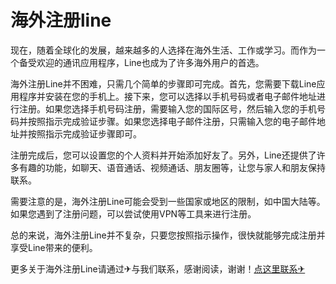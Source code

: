 # 海外注册line

现在，随着全球化的发展，越来越多的人选择在海外生活、工作或学习。而作为一个备受欢迎的通讯应用程序，Line也成为了许多海外用户的首选。

海外注册Line并不困难，只需几个简单的步骤即可完成。首先，您需要下载Line应用程序并安装在您的手机上。接下来，您可以选择以手机号码或者电子邮件地址进行注册。如果您选择手机号码注册，需要输入您的国际区号，然后输入您的手机号码并按照指示完成验证步骤。如果您选择电子邮件注册，只需输入您的电子邮件地址并按照指示完成验证步骤即可。

注册完成后，您可以设置您的个人资料并开始添加好友了。另外，Line还提供了许多有趣的功能，如聊天、语音通话、视频通话、朋友圈等，让您与家人和朋友保持联系。

需要注意的是，海外注册Line可能会受到一些国家或地区的限制，如中国大陆等。如果您遇到了注册问题，可以尝试使用VPN等工具来进行注册。

总的来说，海外注册Line并不复杂，只要您按照指示操作，很快就能够完成注册并享受Line带来的便利。

更多关于海外注册Line请通过✈与我们联系，感谢阅读，谢谢！[点这里联系✈](https://sms.k02.cc)